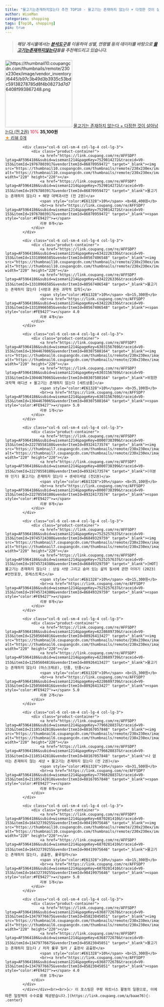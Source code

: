 ```yaml
---
title: "물고기는존재하지않는다 추천 TOP10 - 물고기는 존재하지 않는다 + 다정한 것이 살아남는다 (전 2권)"
author: WiseMan
categories: shopping
tags: [Top10, shopping]
pin: true
---
```


> ##### 해당 게시물에서는 [**분석도구**](https://itemscout.io/)를 이용하여 **성별**, **연령별** 등의 데이터를 바탕으로 [**물고기는존재하지않는다**](https://link.coupang.com/a/baae76)들을 추천해드리고 있습니다.
<div class="container"><div class="row">
            <div class="col-6 col-sm-4 col-lg-4 col-lg-3">
                <div class="product-container">
                    <a href="https://link.coupang.com/re/AFFSDP?lptag=AF5964186&subid=wiseman1214&pageKey=7752131271&traceid=V0-153&itemId=20884164524&vendorItemId=87951342999" target="_blank"><img src="https://thumbnail10.coupangcdn.com/thumbnails/remote/230x230ex/image/vendor_inventory/6445/b97c3b49d3b3935c53bdc59138278785d8f4b08273d7d76408f993867248.png" alt="https://thumbnail10.coupangcdn.com/thumbnails/remote/230x230ex/image/vendor_inventory/6445/b97c3b49d3b3935c53bdc59138278785d8f4b08273d7d76408f993867248.png" width="220" height="220"></a>
                    <a href="https://link.coupang.com/re/AFFSDP?lptag=AF5964186&subid=wiseman1214&pageKey=7752131271&traceid=V0-153&itemId=20884164524&vendorItemId=87951342999" target="_blank">물고기는 존재하지 않는다 + 다정한 것이 살아남는다 (전 2권)</a>
                    <span style="color:#E61328">10%</span> <b>35,100원</b>
                    <br><a href="https://link.coupang.com/re/AFFSDP?lptag=AF5964186&subid=wiseman1214&pageKey=7752131271&traceid=V0-153&itemId=20884164524&vendorItemId=87951342999" target="_blank"><span style="color:#FE9427">★</span> 
                    리뷰 0개</a>
                </div>
            </div>
            
            <div class="col-6 col-sm-4 col-lg-4 col-lg-3">
                <div class="product-container">
                    <a href="https://link.coupang.com/re/AFFSDP?lptag=AF5964186&subid=wiseman1214&pageKey=7529814272&traceid=V0-153&itemId=19767803917&vendorItemId=86870959472" target="_blank"><img src="https://thumbnail10.coupangcdn.com/thumbnails/remote/230x230ex/image/vendor_inventory/98cc/e56012407cf887a870344003a6172225b8bdabea59cb8ecee4b0a7fc55dd.png" alt="https://thumbnail10.coupangcdn.com/thumbnails/remote/230x230ex/image/vendor_inventory/98cc/e56012407cf887a870344003a6172225b8bdabea59cb8ecee4b0a7fc55dd.png" width="220" height="220"></a>
                    <a href="https://link.coupang.com/re/AFFSDP?lptag=AF5964186&subid=wiseman1214&pageKey=7529814272&traceid=V0-153&itemId=19767803917&vendorItemId=86870959472" target="_blank">물고기는 존재하지 않는다 + 해양 대백과사전 (전 2권)</a>
                    <span style="color:#E61328">10%</span> <b>68,400원</b>
                    <br><a href="https://link.coupang.com/re/AFFSDP?lptag=AF5964186&subid=wiseman1214&pageKey=7529814272&traceid=V0-153&itemId=19767803917&vendorItemId=86870959472" target="_blank"><span style="color:#FE9427">★</span> 
                    리뷰 0개</a>
                </div>
            </div>
            
            <div class="col-6 col-sm-4 col-lg-4 col-lg-3">
                <div class="product-container">
                    <a href="https://link.coupang.com/re/AFFSDP?lptag=AF5964186&subid=wiseman1214&pageKey=6342226336&traceid=V0-153&itemId=13310966585&vendorItemId=80567406548" target="_blank"><img src="https://thumbnail10.coupangcdn.com/thumbnails/remote/230x230ex/image/vendor_inventory/29ed/c25af334923ea112d34bb1a610a18d170b434ed1e10b7fcd41e3d0fb8240.png" alt="https://thumbnail10.coupangcdn.com/thumbnails/remote/230x230ex/image/vendor_inventory/29ed/c25af334923ea112d34bb1a610a18d170b434ed1e10b7fcd41e3d0fb8240.png" width="220" height="220"></a>
                    <a href="https://link.coupang.com/re/AFFSDP?lptag=AF5964186&subid=wiseman1214&pageKey=6342226336&traceid=V0-153&itemId=13310966585&vendorItemId=80567406548" target="_blank">물고기는 존재하지 않는다 [사랑과 혼돈 과학적 집착]</a>
                    <span style="color:#E61328">10%</span> <b>15,300원</b>
                    <br><a href="https://link.coupang.com/re/AFFSDP?lptag=AF5964186&subid=wiseman1214&pageKey=6342226336&traceid=V0-153&itemId=13310966585&vendorItemId=80567406548" target="_blank"><span style="color:#FE9427">★</span> 4.0
                    리뷰 4개</a>
                </div>
            </div>
            
            <div class="col-6 col-sm-4 col-lg-4 col-lg-3">
                <div class="product-container">
                    <a href="https://link.coupang.com/re/AFFSDP?lptag=AF5964186&subid=wiseman1214&pageKey=6303156769&traceid=V0-153&itemId=13044670065&vendorItemId=80307508164" target="_blank"><img src="https://thumbnail6.coupangcdn.com/thumbnails/remote/230x230ex/image/vendor_inventory/f4b1/82dc850d4eeab384c9e039aec22971e771049aaee2d3fefb23ef91d0060f.jpg" alt="https://thumbnail6.coupangcdn.com/thumbnails/remote/230x230ex/image/vendor_inventory/f4b1/82dc850d4eeab384c9e039aec22971e771049aaee2d3fefb23ef91d0060f.jpg" width="220" height="220"></a>
                    <a href="https://link.coupang.com/re/AFFSDP?lptag=AF5964186&subid=wiseman1214&pageKey=6303156769&traceid=V0-153&itemId=13044670065&vendorItemId=80307508164" target="_blank">위험한 과학책 에디션 + 물고기는 존재하지 않는다 [세트상품]</a>
                    <span style="color:#E61328">10%</span> <b>35,100원</b>
                    <br><a href="https://link.coupang.com/re/AFFSDP?lptag=AF5964186&subid=wiseman1214&pageKey=6303156769&traceid=V0-153&itemId=13044670065&vendorItemId=80307508164" target="_blank"><span style="color:#FE9427">★</span> 5.0
                    리뷰 1개</a>
                </div>
            </div>
            
            <div class="col-6 col-sm-4 col-lg-4 col-lg-3">
                <div class="product-container">
                    <a href="https://link.coupang.com/re/AFFSDP?lptag=AF5964186&subid=wiseman1214&pageKey=8000738399&traceid=V0-153&itemId=22278558180&vendorItemId=89324173574" target="_blank"><img src="https://thumbnail7.coupangcdn.com/thumbnails/remote/230x230ex/image/vendor_inventory/1429/6d2576ffb1e09a8eeac12beb4a276e4d8d6bc45a33f82794fe40f68967a3.jpg" alt="https://thumbnail7.coupangcdn.com/thumbnails/remote/230x230ex/image/vendor_inventory/1429/6d2576ffb1e09a8eeac12beb4a276e4d8d6bc45a33f82794fe40f68967a3.jpg" width="220" height="220"></a>
                    <a href="https://link.coupang.com/re/AFFSDP?lptag=AF5964186&subid=wiseman1214&pageKey=8000738399&traceid=V0-153&itemId=22278558180&vendorItemId=89324173574" target="_blank">(이분야 인기) 물고기는 존재하지 않는다 + 센세이셔널 (전2권)</a>
                    <span style="color:#E61328">10%</span> <b>35,100원</b>
                    <br><a href="https://link.coupang.com/re/AFFSDP?lptag=AF5964186&subid=wiseman1214&pageKey=8000738399&traceid=V0-153&itemId=22278558180&vendorItemId=89324173574" target="_blank"><span style="color:#FE9427">★</span> 
                    리뷰 0개</a>
                </div>
            </div>
            
            <div class="col-6 col-sm-4 col-lg-4 col-lg-3">
                <div class="product-container">
                    <a href="https://link.coupang.com/re/AFFSDP?lptag=AF5964186&subid=wiseman1214&pageKey=7525257637&traceid=V0-153&itemId=19745724380&vendorItemId=86849329759" target="_blank"><img src="https://thumbnail7.coupangcdn.com/thumbnails/remote/230x230ex/image/vendor_inventory/dda0/6ce8fd6cfd19fa2c6007f2fa0ad91cc614b5e6429e6566473e0c13366161.png" alt="https://thumbnail7.coupangcdn.com/thumbnails/remote/230x230ex/image/vendor_inventory/dda0/6ce8fd6cfd19fa2c6007f2fa0ad91cc614b5e6429e6566473e0c13366161.png" width="220" height="220"></a>
                    <a href="https://link.coupang.com/re/AFFSDP?lptag=AF5964186&subid=wiseman1214&pageKey=7525257637&traceid=V0-153&itemId=19745724380&vendorItemId=86849329759" target="_blank">[HOT] 물고기는 존재하지 않는다 : 상실 사랑 그리고 숨어 있는 삶의 질서에 관한 이야기 (2023) #안전포장, 포레스트북스</a>
                    <span style="color:#E61328">10%</span> <b>15,300원</b>
                    <br><a href="https://link.coupang.com/re/AFFSDP?lptag=AF5964186&subid=wiseman1214&pageKey=7525257637&traceid=V0-153&itemId=19745724380&vendorItemId=86849329759" target="_blank"><span style="color:#FE9427">★</span> 
                    리뷰 0개</a>
                </div>
            </div>
            
            <div class="col-6 col-sm-4 col-lg-4 col-lg-3">
                <div class="product-container">
                    <a href="https://link.coupang.com/re/AFFSDP?lptag=AF5964186&subid=wiseman1214&pageKey=6228689739&traceid=V0-153&itemId=12505604816&vendorItemId=80926413427" target="_blank"><img src="https://thumbnail6.coupangcdn.com/thumbnails/remote/230x230ex/image/vendor_inventory/d906/6316ed1335ee4c6f76a801c0b23dbbaa6cb6aa55daaa91c57297d531b931.jpg" alt="https://thumbnail6.coupangcdn.com/thumbnails/remote/230x230ex/image/vendor_inventory/d906/6316ed1335ee4c6f76a801c0b23dbbaa6cb6aa55daaa91c57297d531b931.jpg" width="220" height="220"></a>
                    <a href="https://link.coupang.com/re/AFFSDP?lptag=AF5964186&subid=wiseman1214&pageKey=6228689739&traceid=V0-153&itemId=12505604816&vendorItemId=80926413427" target="_blank">물고기는 존재하지 않는다 (마스크제공), 단품, 단품</a>
                    <span style="color:#E61328">10%</span> <b>15,300원</b>
                    <br><a href="https://link.coupang.com/re/AFFSDP?lptag=AF5964186&subid=wiseman1214&pageKey=6228689739&traceid=V0-153&itemId=12505604816&vendorItemId=80926413427" target="_blank"><span style="color:#FE9427">★</span> 5.0
                    리뷰 2개</a>
                </div>
            </div>
            
            <div class="col-6 col-sm-4 col-lg-4 col-lg-3">
                <div class="product-container">
                    <a href="https://link.coupang.com/re/AFFSDP?lptag=AF5964186&subid=wiseman1214&pageKey=7796628837&traceid=V0-153&itemId=21105142818&vendorItemId=88167057848" target="_blank"><img src="https://thumbnail6.coupangcdn.com/thumbnails/remote/230x230ex/image/vendor_inventory/70bc/710c34552e5649fbb78d53b8f5b9cef2f12c1d4d74637b17ccc94b8d9950.png" alt="https://thumbnail6.coupangcdn.com/thumbnails/remote/230x230ex/image/vendor_inventory/70bc/710c34552e5649fbb78d53b8f5b9cef2f12c1d4d74637b17ccc94b8d9950.png" width="220" height="220"></a>
                    <a href="https://link.coupang.com/re/AFFSDP?lptag=AF5964186&subid=wiseman1214&pageKey=7796628837&traceid=V0-153&itemId=21105142818&vendorItemId=88167057848" target="_blank">나 없이는 존재하지 않는 세상 + 물고기는 존재하지 않는다 (전 2권)</a>
                    <span style="color:#E61328">10%</span> <b>31,500원</b>
                    <br><a href="https://link.coupang.com/re/AFFSDP?lptag=AF5964186&subid=wiseman1214&pageKey=7796628837&traceid=V0-153&itemId=21105142818&vendorItemId=88167057848" target="_blank"><span style="color:#FE9427">★</span> 
                    리뷰 0개</a>
                </div>
            </div>
            
            <div class="col-6 col-sm-4 col-lg-4 col-lg-3">
                <div class="product-container">
                    <a href="https://link.coupang.com/re/AFFSDP?lptag=AF5964186&subid=wiseman1214&pageKey=6870281410&traceid=V0-153&itemId=16432739255&vendorItemId=90419975646" target="_blank"><img src="https://thumbnail10.coupangcdn.com/thumbnails/remote/230x230ex/image/vendor_inventory/93bc/77a4fcec23bba99a209c4de6fc0df1e51bc0680b000a751d91ee95f98ba5.jpg" alt="https://thumbnail10.coupangcdn.com/thumbnails/remote/230x230ex/image/vendor_inventory/93bc/77a4fcec23bba99a209c4de6fc0df1e51bc0680b000a751d91ee95f98ba5.jpg" width="220" height="220"></a>
                    <a href="https://link.coupang.com/re/AFFSDP?lptag=AF5964186&subid=wiseman1214&pageKey=6870281410&traceid=V0-153&itemId=16432739255&vendorItemId=90419975646" target="_blank">물고기는 존재하지 않는다, 곰출판, 룰루밀러</a>
                    <span style="color:#E61328">10%</span> <b>15,300원</b>
                    <br><a href="https://link.coupang.com/re/AFFSDP?lptag=AF5964186&subid=wiseman1214&pageKey=6870281410&traceid=V0-153&itemId=16432739255&vendorItemId=90419975646" target="_blank"><span style="color:#FE9427">★</span> 5.0
                    리뷰 1개</a>
                </div>
            </div>
            
            <div class="col-6 col-sm-4 col-lg-4 col-lg-3">
                <div class="product-container">
                    <a href="https://link.coupang.com/re/AFFSDP?lptag=AF5964186&subid=wiseman1214&pageKey=6368772678&traceid=V0-153&itemId=13479776675&vendorItemId=85823045051" target="_blank"><img src="https://thumbnail6.coupangcdn.com/thumbnails/remote/230x230ex/image/vendor_inventory/b60d/589b504f0813f40bf51cf31bf3a12cd51626e1c65c459391e35472ab4042.png" alt="https://thumbnail6.coupangcdn.com/thumbnails/remote/230x230ex/image/vendor_inventory/b60d/589b504f0813f40bf51cf31bf3a12cd51626e1c65c459391e35472ab4042.png" width="220" height="220"></a>
                    <a href="https://link.coupang.com/re/AFFSDP?lptag=AF5964186&subid=wiseman1214&pageKey=6368772678&traceid=V0-153&itemId=13479776675&vendorItemId=85823045051" target="_blank">물고기는 존재하지 않는다 / 저자 룰루 밀러 / 출판사 곰출판</a>
                    <span style="color:#E61328">10%</span> <b>15,300원</b>
                    <br><a href="https://link.coupang.com/re/AFFSDP?lptag=AF5964186&subid=wiseman1214&pageKey=6368772678&traceid=V0-153&itemId=13479776675&vendorItemId=85823045051" target="_blank"><span style="color:#FE9427">★</span> 4.0
                    리뷰 1개</a>
                </div>
            </div>
            </div></div><br><br>[👉 이 포스팅은 쿠팡 파트너스 활동의 일환으로, 이에 따른 일정액의 수수료를 제공받습니다.](https://link.coupang.com/a/baae76){: .center}